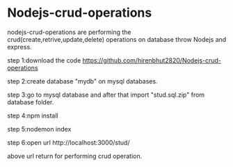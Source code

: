 # Nodejs-crud-operations
nodejs-crud-operations are performing the crud(create,retrive,update,delete) operations on database throw Nodejs and express.

step 1:download the code
https://github.com/hirenbhut2820/Nodejs-crud-operations

step 2:create database "mydb" on mysql databases.

step 3:go to mysql database and after that import "stud.sql.zip" from database folder.

step 4:npm install

step 5:nodemon index

step 6:open url
http://localhost:3000/stud/

above url return for performing crud operation.
